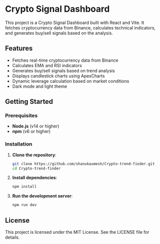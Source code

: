 # Crypto Signal Dashboard

This project is a Crypto Signal Dashboard built with React and Vite. It fetches cryptocurrency data from Binance, calculates technical indicators, and generates buy/sell signals based on the analysis.

## Features

- Fetches real-time cryptocurrency data from Binance  
- Calculates EMA and RSI indicators  
- Generates buy/sell signals based on trend analysis  
- Displays candlestick charts using ApexCharts  
- Dynamic leverage calculation based on market conditions
- Dark mode and light theme

## Getting Started

### Prerequisites

- **Node.js** (v14 or higher)  
- **npm** (v6 or higher)  

### Installation

1. **Clone the repository**:

    ```bash
    git clone https://github.com/shanukaumesh/Crypto-trend-finder.git
    cd Crypto-trend-finder
    ```

2. **Install dependencies**:

    ```bash
    npm install
    ```

3. **Run the development server**:  

    ```bash
    npm run dev
    ```

## License

This project is licensed under the MIT License. See the LICENSE file for details.
